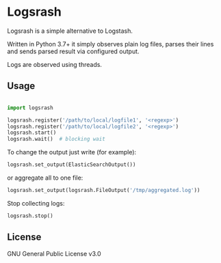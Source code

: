 Logsrash
========

Logsrash is a simple alternative to Logstash.

Written in Python 3.7+ it simply observes plain log files, parses
their lines and sends parsed result via configured output.

Logs are observed using threads.


Usage
-----

```python

import logsrash

logsrash.register('/path/to/local/logfile1', '<regexp>')
logsrash.register('/path/to/local/logfile2', '<regexp>')
logsrash.start()
logsrash.wait()  # blocking wait
```

To change the output just write (for example):

```python
logsrash.set_output(ElasticSearchOutput())
```

or aggregate all to one file:

```python
logsrash.set_output(logsrash.FileOutput('/tmp/aggregated.log'))
```

Stop collecting logs:

```python
logsrash.stop()
```


License
-------

GNU General Public License v3.0
